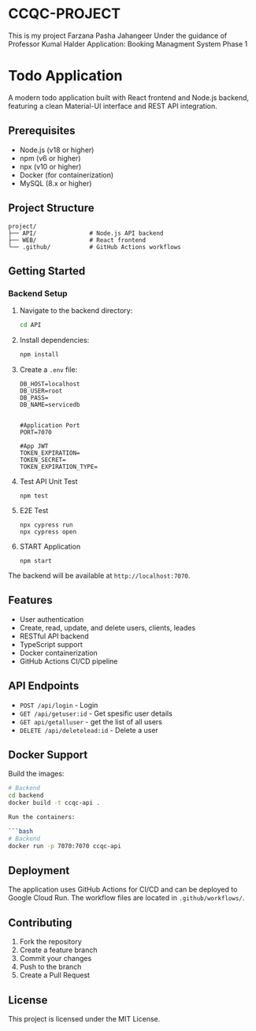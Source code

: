 # CCQC-PROJECT
This is my project Farzana Pasha Jahangeer
Under the guidance of Professor Kumal Halder
Application: Booking Managment System
Phase 1

# Todo Application

A modern todo application built with React frontend and Node.js backend, featuring a clean Material-UI interface and REST API integration.

## Prerequisites

- Node.js (v18 or higher)
- npm (v6 or higher)
- npx (v10 or higher)
- Docker (for containerization)
- MySQL (8.x or higher)

## Project Structure

```
project/
├── API/               # Node.js API backend
├── WEB/               # React frontend 
└── .github/           # GitHub Actions workflows
```

## Getting Started

### Backend Setup

1. Navigate to the backend directory:
   ```bash
   cd API
   ```

2. Install dependencies:
   ```bash
   npm install
   ```

3. Create a `.env` file:
   ```
   DB_HOST=localhost
   DB_USER=root
   DB_PASS=
   DB_NAME=servicedb


   #Application Port
   PORT=7070

   #App JWT
   TOKEN_EXPIRATION=
   TOKEN_SECRET=
   TOKEN_EXPIRATION_TYPE=
   ```

4. Test API Unit Test

   ```
   npm test
   ```

5. E2E Test
   ```
   npx cypress run
   npx cypress open
   ```

6. START Application

   ```
   npm start
   ```

The backend will be available at `http://localhost:7070`.

## Features

- User authentication
- Create, read, update, and delete users, clients, leades
- RESTful API backend
- TypeScript support
- Docker containerization
- GitHub Actions CI/CD pipeline

## API Endpoints

- `POST /api/login` - Login
- `GET /api/getuser:id` - Get spesific user details
- `GET api/getalluser` - get the list of all users
- `DELETE /api/deletelead:id` - Delete a user

## Docker Support

Build the images:

```bash
# Backend
cd backend
docker build -t ccqc-api .

Run the containers:

```bash
# Backend
docker run -p 7070:7070 ccqc-api

```

## Deployment

The application uses GitHub Actions for CI/CD and can be deployed to Google Cloud Run. The workflow files are located in `.github/workflows/`.

## Contributing

1. Fork the repository
2. Create a feature branch
3. Commit your changes
4. Push to the branch
5. Create a Pull Request

## License

This project is licensed under the MIT License.
